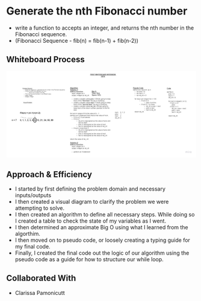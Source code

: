 # Generate the nth Fibonacci number

+ write a function to accepts an integer, and returns the nth number in the Fibonacci sequence.
+ (Fibonacci Sequence - fib(n) = fib(n-1) + fib(n-2))

## Whiteboard Process

![Whiteboard](code_challege_04.jpg)

## Approach & Efficiency

+ I started by first defining the problem domain and necessary inputs/outputs
+ I then created a visual diagram to clarify the problem we were attempting to solve.
+ I then created an algorithm to define all necessary steps. While doing so I created a table to check the state of my variables as I went.
+ I then determined an approximate Big O using what I learned from the algorthim.
+ I then moved on to pseudo code, or loosely creating a typing guide for my final code.
+ Finally, I created the final code out the logic of our algorithm using the pseudo code as a guide for how to structure our while loop.

## Collaborated With

+ Clarissa Pamonicutt
